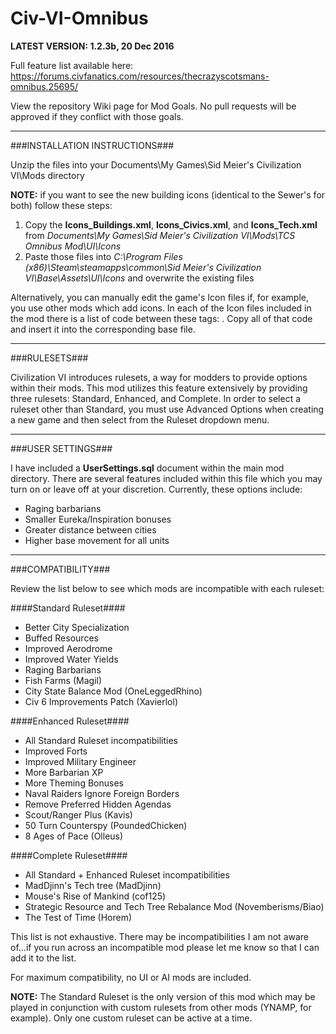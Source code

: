 # Civ-VI-Omnibus
**LATEST VERSION: 1.2.3b, 20 Dec 2016**

Full feature list available here: https://forums.civfanatics.com/resources/thecrazyscotsmans-omnibus.25695/

View the repository Wiki page for Mod Goals. No pull requests will be approved if they conflict with those goals.

----------------------------------------------------------------------------------------------------------------
###INSTALLATION INSTRUCTIONS###

Unzip the files into your Documents\My Games\Sid Meier's Civilization VI\Mods directory

**NOTE:** if you want to see the new building icons (identical to the Sewer's for both) follow these steps:

1. Copy the **Icons_Buildings.xml**, **Icons_Civics.xml**, and **Icons_Tech.xml** from *Documents\My Games\Sid Meier's Civilization VI\Mods\TCS Omnibus Mod\UI\Icons*
2. Paste those files into *C:\Program Files (x86)\Steam\steamapps\common\Sid Meier's Civilization VI\Base\Assets\UI\Icons* and overwrite the existing files

Alternatively, you can manually edit the game's Icon files if, for example, you use other mods which add icons. In each of the Icon files included in the mod there is a list of code between these tags: <!--TSC Omnibus begin--><!--TSC end-->. Copy all of that code and insert it into the corresponding base file.

----------------------------------------------------------------------------------------------------------
###RULESETS###

Civilization VI introduces rulesets, a way for modders to provide options within their mods. This mod utilizes this feature extensively by providing three rulesets: Standard, Enhanced, and Complete. In order to select a ruleset other than Standard, you must use Advanced Options when creating a new game and then select from the Ruleset dropdown menu.

----------------------------------------------------------------------------------------------------------------
###USER SETTINGS###

I have included a **UserSettings.sql** document within the main mod directory. There are several features included within this file which you may turn on or leave off at your discretion. Currently, these options include:

* Raging barbarians
* Smaller Eureka/Inspiration bonuses
* Greater distance between cities
* Higher base movement for all units

----------------------------------------------------------------------------------------------------------------
###COMPATIBILITY###

Review the list below to see which mods are incompatible with each ruleset:

####Standard Ruleset####
* Better City Specialization
* Buffed Resources
* Improved Aerodrome
* Improved Water Yields
* Raging Barbarians
* Fish Farms (Magil)
* City State Balance Mod (OneLeggedRhino)
* Civ 6 Improvements Patch (Xavierlol)

####Enhanced Ruleset####
* All Standard Ruleset incompatibilities
* Improved Forts
* Improved Military Engineer
* More Barbarian XP
* More Theming Bonuses
* Naval Raiders Ignore Foreign Borders
* Remove Preferred Hidden Agendas
* Scout/Ranger Plus (Kavis)
* 50 Turn Counterspy (PoundedChicken)
* 8 Ages of Pace (Olleus)

####Complete Ruleset####
* All Standard + Enhanced Ruleset incompatibilities
* MadDjinn's Tech tree (MadDjinn)
* Mouse's Rise of Mankind (cof125)
* Strategic Resource and Tech Tree Rebalance Mod (Novemberisms/Biao)
* The Test of Time (Horem)

This list is not exhaustive. There may be incompatibilities I am not aware of...if you run across an incompatible mod please let me know so that I can add it to the list.

For maximum compatibility, no UI or AI mods are included.

**NOTE:** The Standard Ruleset is the only version of this mod which may be played in conjunction with custom rulesets from other mods (YNAMP, for example). Only one custom ruleset can be active at a time.
